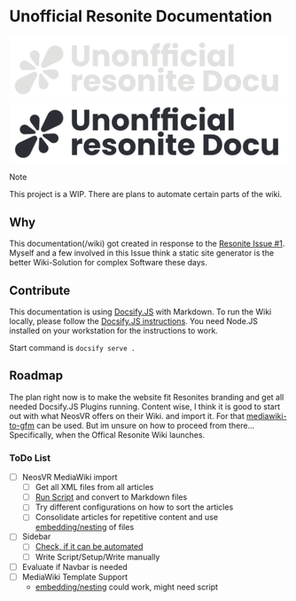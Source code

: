 # Unofficial Resonite Documentation

![](_images/logo_light.png#gh-dark-mode-only)
![](_images/logo_dark.png#gh-light-mode-only)

> [!NOTE]
> This project is a WIP. There are plans to automate certain parts of the wiki.

## Why

This documentation(/wiki) got created in response to the [Resonite Issue #1](https://github.com/Yellow-Dog-Man/Resonite-Issues/issues/1). Myself and a few involved in this Issue think a static site generator is the better Wiki-Solution for complex Software these days.

## Contribute

This documentation is using [Docsify.JS](https://docsify.js.org) with Markdown.
To run the Wiki locally, please follow the [Docsify.JS instructions](https://docsify.js.org/#/quickstart). You need Node.JS installed on your workstation for the instructions to work.

Start command is `docsify serve .`

## Roadmap

The plan right now is to make the website fit Resonites branding and get all needed Docsify.JS Plugins running. Content wise, I think it is good to start out with what NeosVR offers on their Wiki. and import it. For that [mediawiki-to-gfm](https://github.com/outofcontrol/mediawiki-to-gfm) can be used. But im unsure on how to proceed from there... Specifically, when the Offical Resonite Wiki launches.

### ToDo List

- [ ] NeosVR MediaWiki import
  - [ ] Get all XML files from all articles
  - [ ] [Run Script](https://github.com/outofcontrol/mediawiki-to-gfm) and convert to Markdown files
  - [ ] Try different configurations on how to sort the articles
  - [ ] Consolidate articles for repetitive content and use [embedding/nesting](https://docsify.js.org/#/embed-files?id=embed-files) of files
- [ ] Sidebar
  - [ ] [Check, if it can be automated](https://docsify.js.org/#/more-pages?id=sidebar)
  - [ ] Write Script/Setup/Write manually
- [ ] Evaluate if Navbar is needed
- [ ] MediaWiki Template Support
  - [embedding/nesting](https://docsify.js.org/#/embed-files?id=embed-files) could work, might need script
